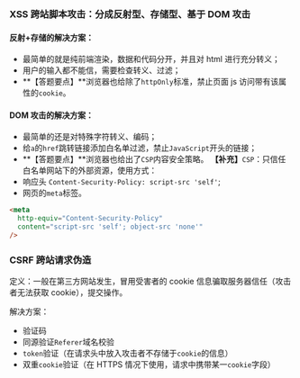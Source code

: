 ### XSS 跨站脚本攻击：分成反射型、存储型、基于 DOM 攻击

#### 反射+存储的解决方案：

- 最简单的就是纯前端渲染，数据和代码分开，并且对 html 进行充分转义；
- 用户的输入都不能信，需要检查转义、过滤；
- **【答题要点】**浏览器也给除了`httpOnly`标准，禁止页面 js 访问带有该属性的`cookie`。

#### DOM 攻击的解决方案：

- 最简单的还是对特殊字符转义、编码；
- 给`a`的`href`跳转链接添加白名单过滤，禁止`JavaScript`开头的链接；
- **【答题要点】**浏览器也给出了`CSP`内容安全策略。
  **【补充】**`CSP`：只信任白名单网站下的外部资源，使用方式：
- 响应头 `Content-Security-Policy: script-src 'self'`;
- 网页的`meta`标签。

```html
<meta
  http-equiv="Content-Security-Policy"
  content="script-src 'self'; object-src 'none'"
/>
```

### CSRF 跨站请求伪造

定义：一般在第三方网站发生，冒用受害者的 cookie 信息骗取服务器信任（攻击者无法获取 cookie），提交操作。

解决方案：

- 验证码
- 同源验证`Referer`域名校验
- `token`验证（在请求头中放入攻击者不存储于`cookie`的信息）
- 双重`cookie`验证（在 HTTPS 情况下使用，请求中携带某一`cookie`字段）
